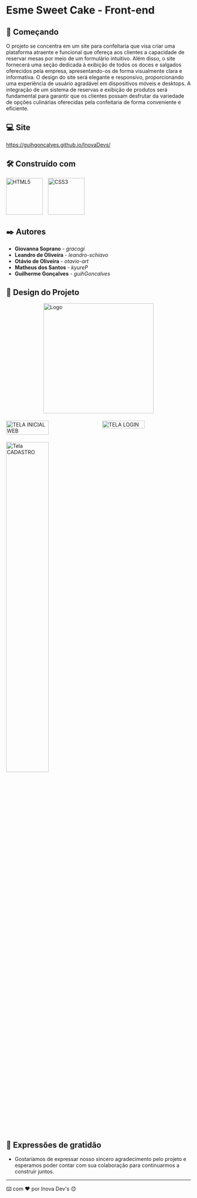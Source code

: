 # Esme Sweet Cake - Front-end

## 🚀 Começando

O projeto se concentra em um site para confeitaria que visa criar uma plataforma atraente e funcional que ofereça aos clientes a capacidade de reservar mesas por meio de um formulário intuitivo. Além disso, o site fornecerá uma seção dedicada à exibição de todos os doces e salgados oferecidos pela empresa, apresentando-os de forma visualmente clara e informativa. O design do site será elegante e responsivo, proporcionando uma experiência de usuário agradável em dispositivos móveis e desktops. A integração de um sistema de reservas e exibição de produtos será fundamental para garantir que os clientes possam desfrutar da variedade de opções culinárias oferecidas pela confeitaria de forma conveniente e eficiente.

## 💻 Site
<https://guihgoncalves.github.io/InovaDevs/>

## 🛠️ Construído com

<img src="https://github.com/user-attachments/assets/63e52500-3204-48c3-8a56-50b8e5ff20af" alt="HTML5" width="100" height="100" style="display: inline-block; margin-right: 10px;"> 
<img src="https://github.com/user-attachments/assets/12405686-c95d-4ba6-90ff-ef152a9432ae" alt="CSS3" width="100" height="100" style="display: inline-block;">

## ✒️ Autores

* **Giovanna Soprano** - *gracogi* 
* **Leandro de Oliveira** - *leandro-schiavo*
* **Otávio de Oliveira** - *otavio-art*
* **Matheus dos Santos** - *kyureP*
* **Guilherme Gonçalves** - *guihGoncalves*

## 🎨 Design do Projeto

<img src="https://github.com/user-attachments/assets/d188d329-720c-462c-ad09-bd288f6df39d" alt="Logo" width="300" style="display: block; margin-left: auto; margin-right: auto; margin-bottom: 20px;"> 
<div style="display: flex; justify-content: space-between; margin-bottom: 20px;"> 
<img src="https://github.com/user-attachments/assets/addd84ef-cfa9-458a-b0c9-682edf3d878f" alt="TELA INICIAL WEB" width="48%" style="display: inline-block;"> 
<img src="https://github.com/user-attachments/assets/3503b818-3120-49a3-8662-e84aee489676" alt="TELA LOGIN" width="48%" style="display: inline-block;"> </div> 
<img src="https://github.com/user-attachments/assets/95125408-3540-4f2e-a024-ac5ad8bc2354" alt="Tela CADASTRO" width="48%" style="display: block;">

## 🎁 Expressões de gratidão

* Gostaríamos de expressar nosso sincero agradecimento pelo projeto e esperamos poder contar com sua colaboração para continuarmos a construir juntos.

---
⌨️ com ❤️ por Inova Dev's 😊
